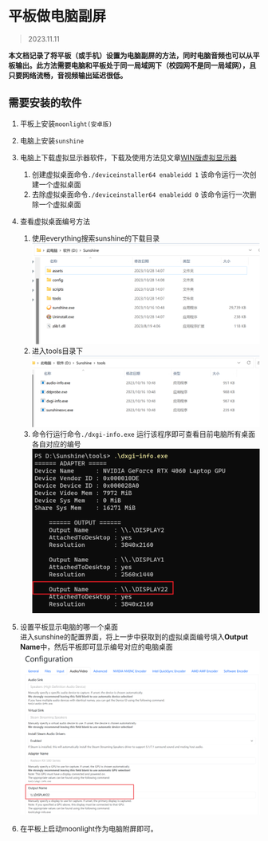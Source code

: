 # 平板做电脑副屏
> 2023.11.11

**本文档记录了将平板（或手机）设置为电脑副屏的方法，同时电脑音频也可以从平板输出。此方法需要电脑和平板处于同一局域网下（校园网不是同一局域网），且只要网络流畅，音视频输出延迟很低。**

## 需要安装的软件
1. 平板上安装`moonlight(安卓版)`
2. 电脑上安装`sunshine`
3. 电脑上下载虚拟显示器软件，下载及使用方法见文章[WIN版虚拟显示器](https://www.cnblogs.com/zspace/p/17069763.html)  
    1. 创建虚拟桌面命令`./deviceinstaller64 enableidd 1` 该命令运行一次创建一个虚拟桌面
    2. 去除虚拟桌面命令`./deviceinstaller64 enableidd 0` 该命令运行一次删除一个虚拟桌面
4. 查看虚拟桌面编号方法
    1. 使用everything搜索sunshine的下载目录![sunshine下载目录](./photo/sunshine下载目录.png)
    2. 进入tools目录下![tools目录](./photo/tools目录.png)
    3. 命令行运行命令`./dxgi-info.exe` 运行该程序即可查看目前电脑所有桌面各自对应的编号 ![命令行查看编号](./photo/命令行查看屏幕编号.png)
    
5. 设置平板显示电脑的哪一个桌面  
    进入sunshine的配置界面，将上一步中获取到的虚拟桌面编号填入**Output Name**中，然后平板即可显示编号对应的电脑桌面![config](./photo/设置平板显示电脑哪个桌面.png)

6. 在平板上启动moonlight作为电脑附屏即可。



